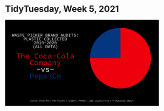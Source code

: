 # TidyTuesday, Week 5, 2021

![](https://raw.githubusercontent.com/pyykkojuha/tidytuesday/main/R/2021_05/TIDY_2021_05.png)
